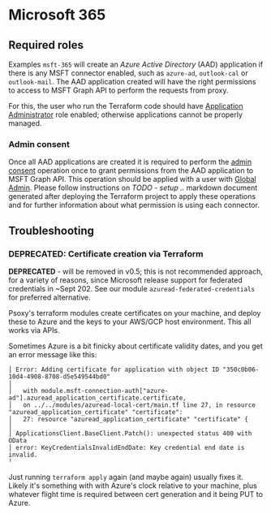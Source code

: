 # Microsoft 365

## Required roles
Examples `msft-365` will create an *Azure Active Directory* (AAD) application if there is any MSFT connector enabled, such
as `azure-ad`, `outlook-cal` or `outlook-mail`. The AAD application created will have the right permissions to access to
MSFT Graph API to perform the requests from proxy.

For this, the user who run the Terraform code should have [Application Administrator](https://learn.microsoft.com/en-us/azure/active-directory/roles/permissions-reference#application-administrator)
role enabled; otherwise applications cannot be properly managed.

### Admin consent
Once all AAD applications are created it is required to perform the [admin consent](https://learn.microsoft.com/en-us/azure/active-directory/manage-apps/grant-admin-consent?pivots=ms-graph#prerequisites) operation once to grant permissions
from the AAD application to MSFT Graph API. This operation should be applied with a user with [Global Admin](https://learn.microsoft.com/en-us/azure/active-directory/roles/permissions-reference#global-administrator).
Please follow instructions on *TODO - setup ..* markdown document generated after
deploying the Terraform project to apply these operations and for further information about
what permission is using each connector.

## Troubleshooting

### DEPRECATED: Certificate creation via Terraform

**DEPRECATED** - will be removed in v0.5; this is not recommended approach, for a variety of
reasons, since Microsoft release support for federated credentials in ~Sept 202. See our module
`azuread-federated-credentials` for preferred alternative.

Psoxy's terraform modules create certificates on your machine, and deploy these to Azure and the
keys to your AWS/GCP host environment. This all works via APIs.

Sometimes Azure is a bit finicky about certificate validity dates, and you get an error message
like this:

```
│ Error: Adding certificate for application with object ID "350c0b06-10d4-4908-8708-d5e549544bd0"
│
│   with module.msft-connection-auth["azure-ad"].azuread_application_certificate.certificate,
│   on ../../modules/azuread-local-cert/main.tf line 27, in resource "azuread_application_certificate" "certificate":
│   27: resource "azuread_application_certificate" "certificate" {
│
│ ApplicationsClient.BaseClient.Patch(): unexpected status 400 with OData
│ error: KeyCredentialsInvalidEndDate: Key credential end date is invalid.
╵
```

Just running `terraform apply` again (and maybe again) usually fixes it. Likely it's something with
with Azure's clock relative to your machine, plus whatever flight time is required between cert
generation and it being PUT to Azure.
